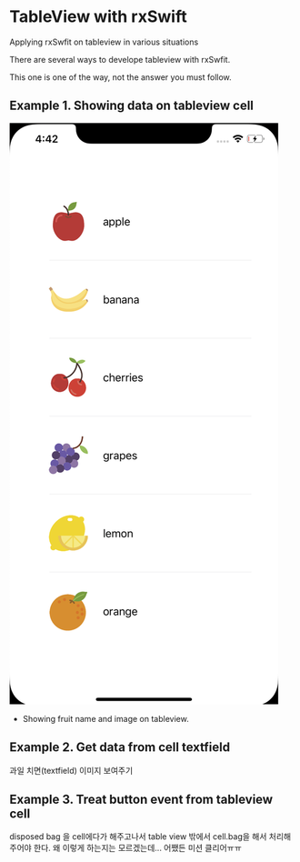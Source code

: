 # TableView with rxSwift
Applying rxSwfit on tableview in various situations

There are several ways to develope tableview with rxSwfit.

This one is one of the way, not the answer you must follow.


## Example 1. Showing data on tableview cell
![example1](./images/example1.png)

- Showing fruit name and image on tableview.

## Example 2. Get data from cell textfield

과일 치면(textfield) 이미지 보여주기

## Example 3. Treat button event from tableview cell 

disposed bag 을 cell에다가 해주고나서
table view 밖에서 cell.bag을 해서 처리해주어야 한다.
왜 이렇게 하는지는 모르겠는데... 어쨌든 미션 클리어ㅠㅠ

